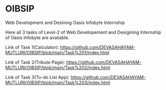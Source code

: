 # OIBSIP
Web Development and Desining
Oasis Infobyte Internship

Here all 3 tasks of Level-2 of Web Developement and Desigining Internship of Oasis Infobyte are available.

Link of Task 1(Calculator): https://github.com/DEVASAHAYAM-MUTLURI/OIBSIP/blob/main/Task%201/index.html

Link of Task 2(Tribute Page): https://github.com/DEVASAHAYAM-MUTLURI/OIBSIP/blob/main/Task%202/index.html

Link of Task 3(To-do List App): https://github.com/DEVASAHAYAM-MUTLURI/OIBSIP/blob/main/Task%203/index.html
